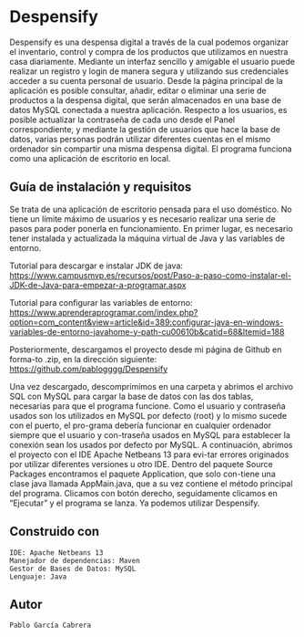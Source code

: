 # Despensify

Despensify es una despensa digital a través de la cual podemos organizar el inventario, control y compra de los productos que utilizamos en nuestra
casa diariamente. Mediante un interfaz sencillo y amigable el usuario puede realizar un registro y login de manera segura y utilizando sus credenciales acceder a su cuenta personal de usuario. Desde la página principal de la aplicación es posible consultar, añadir, editar o eliminar una serie de productos a la despensa digital, que serán almacenados en una base de datos MySQL conectada a nuestra aplicación. Respecto a los usuarios, es posible actualizar la contraseña de cada uno desde el Panel correspondiente, y mediante la gestión de usuarios que hace la base de datos, varias personas podrán utilizar diferentes cuentas en el mismo ordenador sin compartir una misma despensa digital. El programa funciona como una aplicación de escritorio en local.

 ## Guía de instalación y requisitos

Se trata de una aplicación de escritorio pensada para el uso doméstico. No tiene un límite máximo de usuarios y es necesario realizar una serie de pasos para poder ponerla en funcionamiento. En primer lugar, es necesario tener instalada y actualizada la máquina virtual de Java y las variables de entorno. 

Tutorial para descargar e instalar JDK de java:
https://www.campusmvp.es/recursos/post/Paso-a-paso-como-instalar-el-JDK-de-Java-para-empezar-a-programar.aspx

Tutorial para configurar las variables de entorno:
https://www.aprenderaprogramar.com/index.php?option=com_content&view=article&id=389:configurar-java-en-windows-variables-de-entorno-javahome-y-path-cu00610b&catid=68&Itemid=188

Posteriormente, descargamos el proyecto desde mi página de Github en forma-to .zip, en la dirección siguiente:
https://github.com/pablogggg/Despensify

Una vez descargado, descomprimimos en una carpeta y abrimos el archivo SQL con MySQL para cargar la base de datos con las dos tablas, necesarias para que el programa funcione. Como el usuario y contraseña usados son los utilizados en MySQL por defecto (root) y lo mismo sucede con el puerto, el pro-grama debería funcionar en cualquier ordenador siempre que el usuario y con-traseña usados en MySQL para establecer la conexión sean los usados por defecto por MySQL.
A continuación, abrimos el proyecto con el IDE Apache Netbeans 13 para evi-tar errores originados por utilizar diferentes versiones u otro IDE. Dentro del paquete Source Packages encontramos el paquete Application, que solo con-tiene una clase java llamada AppMain.java, que a su vez contiene el método principal del programa. Clicamos con botón derecho, seguidamente clicamos en “Ejecutar” y el programa se lanza. Ya podemos utilizar Despensify.

## Construido con 

    IDE: Apache Netbeans 13
    Manejador de dependencias: Maven
    Gestor de Bases de Datos: MySQL
    Lenguaje: Java
    
## Autor

    Pablo García Cabrera
